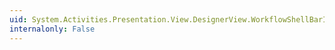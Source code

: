 ```yaml
---
uid: System.Activities.Presentation.View.DesignerView.WorkflowShellBarItemVisibility
internalonly: False
---
```

